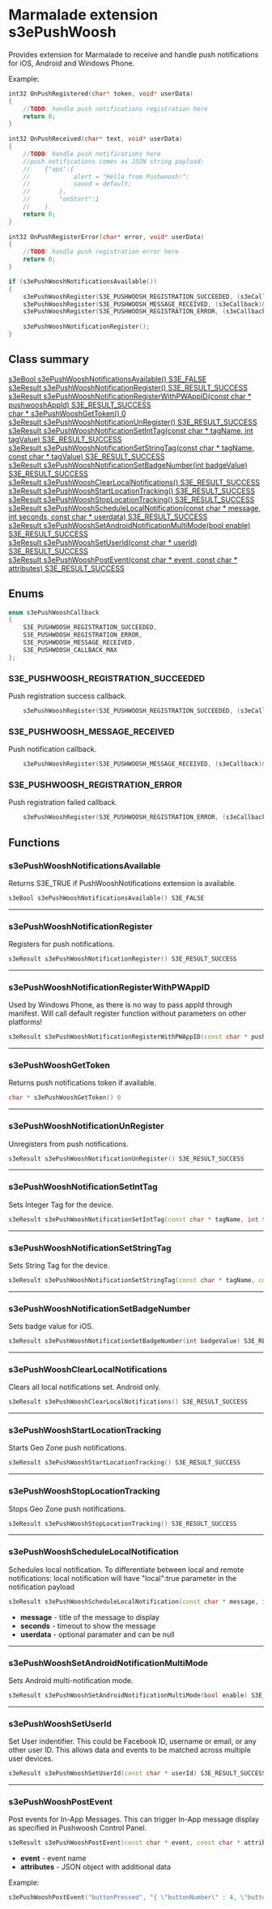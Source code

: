 # Marmalade extension s3ePushWoosh #

Provides extension for Marmalade to receive and handle push notifications for iOS, Android and Windows Phone.

Example:
```cpp
int32 OnPushRegistered(char* token, void* userData)
{
    //TODO: handle push notifications registration here
    return 0;
}
 
int32 OnPushReceived(char* text, void* userData)
{
    //TODO: handle push notifications here
    //push notifications comes as JSON string payload:
    //    {"aps":{
    //            alert = "Hello from Pushwoosh!";
    //            sound = default;
    //        },
    //        "onStart":1
    //    }
    return 0;
}
 
int32 OnPushRegisterError(char* error, void* userData)
{
    //TODO: handle push registration error here
    return 0;
}

if (s3ePushWooshNotificationsAvailable())
{
    s3ePushWooshRegister(S3E_PUSHWOOSH_REGISTRATION_SUCCEEDED, (s3eCallback)&OnPushRegistered, 0);
    s3ePushWooshRegister(S3E_PUSHWOOSH_MESSAGE_RECEIVED, (s3eCallback)&OnPushReceived, 0);
    s3ePushWooshRegister(S3E_PUSHWOOSH_REGISTRATION_ERROR, (s3eCallback)&OnPushRegisterError, 0);
 
    s3ePushWooshNotificationRegister();
}
```

## Class summary
[s3eBool s3ePushWooshNotificationsAvailable() S3E_FALSE](#s3epushwooshnotificationsavailable)  
[s3eResult s3ePushWooshNotificationRegister() S3E_RESULT_SUCCESS](#s3epushwooshnotificationregister)  
[s3eResult s3ePushWooshNotificationRegisterWithPWAppID(const char * pushwooshAppId) S3E_RESULT_SUCCESS](#s3epushwooshnotificationregisterwithpwappid)  
[char * s3ePushWooshGetToken() 0](#s3epushwooshgettoken)  
[s3eResult s3ePushWooshNotificationUnRegister() S3E_RESULT_SUCCESS](#s3epushwooshnotificationunregister)  
[s3eResult s3ePushWooshNotificationSetIntTag(const char * tagName, int tagValue) S3E_RESULT_SUCCESS](#s3epushwooshnotificationsetinttag)  
[s3eResult s3ePushWooshNotificationSetStringTag(const char * tagName, const char * tagValue) S3E_RESULT_SUCCESS](#s3epushwooshnotificationsetstringtag)  
[s3eResult s3ePushWooshNotificationSetBadgeNumber(int badgeValue) S3E_RESULT_SUCCESS](#s3epushwooshnotificationsetbadgenumber)  
[s3eResult s3ePushWooshClearLocalNotifications() S3E_RESULT_SUCCESS](#s3epushwooshclearlocalnotifications)  
[s3eResult s3ePushWooshStartLocationTracking() S3E_RESULT_SUCCESS](#s3epushwooshstartlocationtracking)  
[s3eResult s3ePushWooshStopLocationTracking() S3E_RESULT_SUCCESS](#s3epushwooshstoplocationtracking)  
[s3eResult s3ePushWooshScheduleLocalNotification(const char * message, int seconds, const char * userdata) S3E_RESULT_SUCCESS](#s3epushwooshschedulelocalnotification)  
[s3eResult s3ePushWooshSetAndroidNotificationMultiMode(bool enable) S3E_RESULT_SUCCESS](#s3epushwooshsetandroidnotificationmultimode)  
[s3eResult s3ePushWooshSetUserId(const char * userId) S3E_RESULT_SUCCESS](#s3epushwooshsetuserid)  
[s3eResult s3ePushWooshPostEvent(const char * event, const char * attributes) S3E_RESULT_SUCCESS](#s3epushwooshpostevent)  

## Enums

```cpp
enum s3ePushWooshCallback
{
	S3E_PUSHWOOSH_REGISTRATION_SUCCEEDED,
	S3E_PUSHWOOSH_REGISTRATION_ERROR,
	S3E_PUSHWOOSH_MESSAGE_RECEIVED,
	S3E_PUSHWOOSH_CALLBACK_MAX
};
```

### S3E_PUSHWOOSH_REGISTRATION_SUCCEEDED

Push registration success callback.

```cpp
    s3ePushWooshRegister(S3E_PUSHWOOSH_REGISTRATION_SUCCEEDED, (s3eCallback)&OnPushRegistered, 0);
```

### S3E_PUSHWOOSH_MESSAGE_RECEIVED

Push notification callback.

```cpp
    s3ePushWooshRegister(S3E_PUSHWOOSH_MESSAGE_RECEIVED, (s3eCallback)&OnPushReceived, 0);
```

### S3E_PUSHWOOSH_REGISTRATION_ERROR

Push registration failed callback.

```cpp
    s3ePushWooshRegister(S3E_PUSHWOOSH_REGISTRATION_ERROR, (s3eCallback)&OnPushRegisterError, 0);
```


## Functions

### s3ePushWooshNotificationsAvailable

Returns S3E_TRUE if PushWooshNotifications extension is available.

```cpp
s3eBool s3ePushWooshNotificationsAvailable() S3E_FALSE
```

---
### s3ePushWooshNotificationRegister

Registers for push notifications.

```cpp
s3eResult s3ePushWooshNotificationRegister() S3E_RESULT_SUCCESS
```

---
### s3ePushWooshNotificationRegisterWithPWAppID

Used by Windows Phone, as there is no way to pass appId through manifest. Will call default register function without parameters on other platforms!

```cpp
s3eResult s3ePushWooshNotificationRegisterWithPWAppID(const char * pushwooshAppId) S3E_RESULT_SUCCESS
```

---
### s3ePushWooshGetToken

Returns push notifications token if available.

```cpp
char * s3ePushWooshGetToken() 0
```

---
### s3ePushWooshNotificationUnRegister

Unregisters from push notifications.

```cpp
s3eResult s3ePushWooshNotificationUnRegister() S3E_RESULT_SUCCESS
```

---
### s3ePushWooshNotificationSetIntTag

Sets Integer Tag for the device.

```cpp
s3eResult s3ePushWooshNotificationSetIntTag(const char * tagName, int tagValue) S3E_RESULT_SUCCESS
```

---
### s3ePushWooshNotificationSetStringTag

Sets String Tag for the device.

```cpp
s3eResult s3ePushWooshNotificationSetStringTag(const char * tagName, const char * tagValue) S3E_RESULT_SUCCESS
```

---
### s3ePushWooshNotificationSetBadgeNumber

Sets badge value for iOS.

```cpp
s3eResult s3ePushWooshNotificationSetBadgeNumber(int badgeValue) S3E_RESULT_SUCCESS
```

---
### s3ePushWooshClearLocalNotifications

Clears all local notifications set. Android only.

```cpp
s3eResult s3ePushWooshClearLocalNotifications() S3E_RESULT_SUCCESS
```

---
### s3ePushWooshStartLocationTracking

Starts Geo Zone push notifications.

```cpp
s3eResult s3ePushWooshStartLocationTracking() S3E_RESULT_SUCCESS
```

---
### s3ePushWooshStopLocationTracking

Stops Geo Zone push notifications.

```cpp
s3eResult s3ePushWooshStopLocationTracking() S3E_RESULT_SUCCESS
```

---
### s3ePushWooshScheduleLocalNotification

Schedules local notification.
To differentiate between local and remote notifications: local notification will have "local":true parameter in the notification payload

```cpp
s3eResult s3ePushWooshScheduleLocalNotification(const char * message, int seconds, const char * userdata) S3E_RESULT_SUCCESS
```
* **message** - title of the message to display
* **seconds** - timeout to show the message
* **userdata** - optional paramater and can be null

---
### s3ePushWooshSetAndroidNotificationMultiMode

Sets Android multi-notification mode.

```cpp
s3eResult s3ePushWooshSetAndroidNotificationMultiMode(bool enable) S3E_RESULT_SUCCESS
```

---
### s3ePushWooshSetUserId

Set User indentifier. This could be Facebook ID, username or email, or any other user ID. This allows data and events to be matched across multiple user devices.

```cpp
s3eResult s3ePushWooshSetUserId(const char * userId) S3E_RESULT_SUCCESS
```

---
### s3ePushWooshPostEvent

Post events for In-App Messages. This can trigger In-App message display as specified in Pushwoosh Control Panel.

```cpp
s3eResult s3ePushWooshPostEvent(const char * event, const char * attributes) S3E_RESULT_SUCCESS
```
* **event** - event name
* **attributes** - JSON object with additional data

Example:

```cpp
s3ePushWooshPostEvent("buttonPressed", "{ \"buttonNumber\" : 4, \"buttonLabel\" : \"banner\" }");
```
